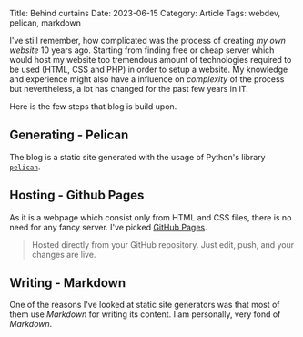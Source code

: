 Title: Behind curtains
Date: 2023-06-15
Category: Article
Tags: webdev, pelican, markdown

I've still remember, how complicated was the process of creating _my own website_ 10 years ago. Starting from finding
free or cheap server which would host my website too tremendous amount of technologies required to be used (HTML, CSS
and PHP) in order to setup a website. My knowledge and experience might also have a influence on _complexity_ of the
process but nevertheless, a lot has changed for the past few years in IT.

Here is the few steps that blog is build upon.

## Generating - Pelican

The blog is a static site generated with the usage of Python's library [`pelican`](https://blog.getpelican.com/).

## Hosting - Github Pages

As it is a webpage which consist only from HTML and CSS files, there is no need for any fancy server. I've
picked [GitHub Pages](https://pages.github.com/).

> Hosted directly from your GitHub repository. Just edit, push, and your changes are live.

## Writing - Markdown

One of the reasons I've looked at static site generators was that most of them use _Markdown_ for writing its content. I
am personally, very fond of _Markdown_.
